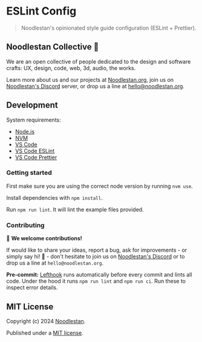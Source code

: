 # ESLint Config

> Noodlestan's opinionated style guide configuration (ESLint + Prettier).

## Noodlestan Collective 🐘

We are an open collective of people dedicated to the design and software crafts: UX, design, code, web, 3d, audio, the works.

Learn more about us and our projects at [Noodlestan.org](https://noodlestan.org), join us on [Noodlestan's Discord](https://discord.gg/b8DkbJSF9z) server, or drop us a line at hello@noodlestan.org.

## Development

System requirements:

- [Node.js](https://nodejs.org/)
- [NVM](https://github.com/nvm-sh/nvm)
- [VS Code](https://code.visualstudio.com/)
- [VS Code ESLint](https://marketplace.visualstudio.com/items?itemName=dbaeumer.vscode-eslint)
- [VS Code Prettier](https://marketplace.visualstudio.com/items?itemName=esbenp.prettier-vscode)

### Getting started

First make sure you are using the correct node version by running `nvm use`.

Install dependencies with `npm install`.

Run `npm run lint`. It will lint the example files provided.

### Contributing

👐 **We welcome contributions!**

If would like to share your ideas, report a bug, ask for improvements - or simply say hi! 👋 - don't hesitate to join us on [Noodlestan's Discord](https://discord.gg/b8DkbJSF9z) or to drop us a line at `hello@noodlestan.org`.

**Pre-commit:** [Lefthook](https://evilmartians.com/chronicles/lefthook-knock-your-teams-code-back-into-shape) runs automatically before every commit and lints all code. Under the hood it runs `npm run lint` and `npm run ci`. Run these to inspect error details.

## MIT License

Copyright (c) 2024 [Noodlestan](https://noodlestan.org/).

Published under a [MIT license](https://noodlestan.mit-license.org/).

